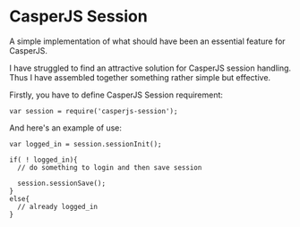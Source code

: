 # CasperJS Session

A simple implementation of what should have been an essential feature for CasperJS.

I have struggled to find an attractive solution for CasperJS session handling. Thus I have assembled together something rather simple but effective.

Firstly, you have to define CasperJS Session requirement:
```
var session = require('casperjs-session');
```

And here's an example of use:
```
var logged_in = session.sessionInit();

if( ! logged_in){
  // do something to login and then save session

  session.sessionSave();
}
else{
  // already logged_in
}
```
